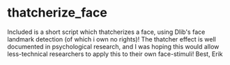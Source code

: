 # thatcherize_face
Included is a short script which thatcherizes a face, using Dlib's face landmark detection (of which i own no rights)!
The thatcher effect is well documented in psychological research, and I was hoping this would allow less-technical researchers to apply this to their own face-stimuli!
Best,
Erik

